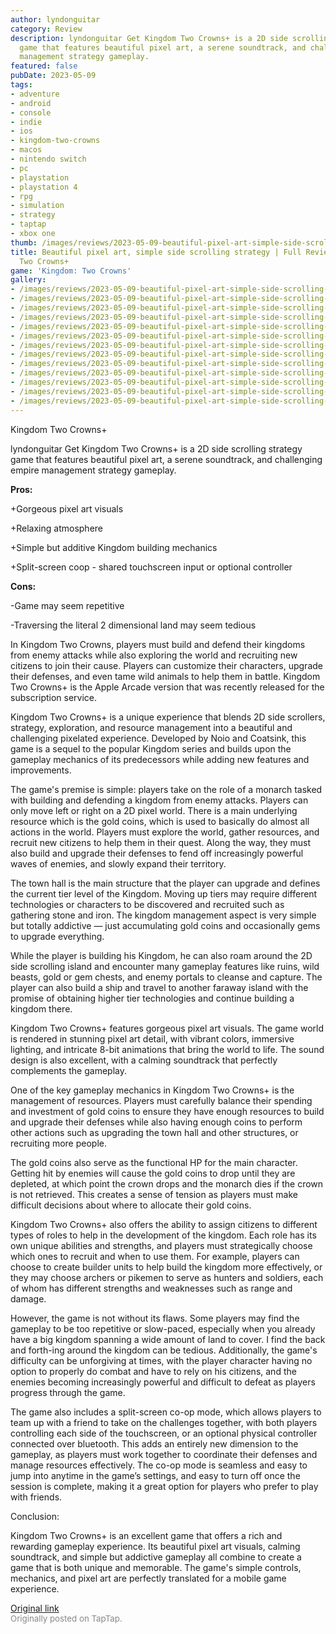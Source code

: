 ```yaml
---
author: lyndonguitar
category: Review
description: lyndonguitar Get Kingdom Two Crowns+ is a 2D side scrolling strategy
  game that features beautiful pixel art, a serene soundtrack, and challenging empire
  management strategy gameplay.
featured: false
pubDate: 2023-05-09
tags:
- adventure
- android
- console
- indie
- ios
- kingdom-two-crowns
- macos
- nintendo switch
- pc
- playstation
- playstation 4
- rpg
- simulation
- strategy
- taptap
- xbox one
thumb: /images/reviews/2023-05-09-beautiful-pixel-art-simple-side-scrolling-strategy--full-review---kingdom-two-crowns-0.avif
title: Beautiful pixel art, simple side scrolling strategy | Full Review - Kingdom
  Two Crowns+
game: 'Kingdom: Two Crowns'
gallery:
- /images/reviews/2023-05-09-beautiful-pixel-art-simple-side-scrolling-strategy--full-review---kingdom-two-crowns-0.avif
- /images/reviews/2023-05-09-beautiful-pixel-art-simple-side-scrolling-strategy--full-review---kingdom-two-crowns-1.avif
- /images/reviews/2023-05-09-beautiful-pixel-art-simple-side-scrolling-strategy--full-review---kingdom-two-crowns-2.avif
- /images/reviews/2023-05-09-beautiful-pixel-art-simple-side-scrolling-strategy--full-review---kingdom-two-crowns-3.avif
- /images/reviews/2023-05-09-beautiful-pixel-art-simple-side-scrolling-strategy--full-review---kingdom-two-crowns-4.avif
- /images/reviews/2023-05-09-beautiful-pixel-art-simple-side-scrolling-strategy--full-review---kingdom-two-crowns-5.avif
- /images/reviews/2023-05-09-beautiful-pixel-art-simple-side-scrolling-strategy--full-review---kingdom-two-crowns-6.avif
- /images/reviews/2023-05-09-beautiful-pixel-art-simple-side-scrolling-strategy--full-review---kingdom-two-crowns-7.avif
- /images/reviews/2023-05-09-beautiful-pixel-art-simple-side-scrolling-strategy--full-review---kingdom-two-crowns-8.avif
- /images/reviews/2023-05-09-beautiful-pixel-art-simple-side-scrolling-strategy--full-review---kingdom-two-crowns-9.avif
- /images/reviews/2023-05-09-beautiful-pixel-art-simple-side-scrolling-strategy--full-review---kingdom-two-crowns-10.avif
- /images/reviews/2023-05-09-beautiful-pixel-art-simple-side-scrolling-strategy--full-review---kingdom-two-crowns-11.avif
- /images/reviews/2023-05-09-beautiful-pixel-art-simple-side-scrolling-strategy--full-review---kingdom-two-crowns-12.avif
---
```

Kingdom Two Crowns+

lyndonguitar
Get
Kingdom Two Crowns+ is a 2D side scrolling strategy game that features beautiful pixel art, a serene soundtrack, and challenging empire management strategy gameplay.


**Pros:**


+Gorgeous pixel art visuals

+Relaxing atmosphere

+Simple but additive Kingdom building mechanics

+Split-screen coop - shared touchscreen input or optional controller


**Cons:**


-Game may seem repetitive

-Traversing the literal 2 dimensional land may seem tedious

In Kingdom Two Crowns, players must build and defend their kingdoms from enemy attacks while also exploring the world and recruiting new citizens to join their cause. Players can customize their characters, upgrade their defenses, and even tame wild animals to help them in battle. Kingdom Two Crowns+ is the Apple Arcade version that was recently released for the subscription service.

Kingdom Two Crowns+ is a unique experience that blends 2D side scrollers, strategy, exploration, and resource management into a beautiful and challenging pixelated experience. Developed by Noio and Coatsink, this game is a sequel to the popular Kingdom series and builds upon the gameplay mechanics of its predecessors while adding new features and improvements.

The game's premise is simple: players take on the role of a monarch tasked with building and defending a kingdom from enemy attacks. Players can only move left or right on a 2D pixel world. There is a main underlying resource which is the gold coins, which is used to basically do almost all actions in the world. Players must explore the world, gather resources, and recruit new citizens to help them in their quest. Along the way, they must also build and upgrade their defenses to fend off increasingly powerful waves of enemies, and slowly expand their territory.

The town hall is the main structure that the player can upgrade and defines the current tier level of the Kingdom. Moving up tiers may require different technologies or characters to be discovered and recruited such as gathering stone and iron. The kingdom management aspect is very simple but totally addictive — just accumulating gold coins and occasionally gems to upgrade everything.

While the player is building his Kingdom, he can also roam around the 2D side scrolling island and encounter many gameplay features like ruins, wild beasts, gold or gem chests, and enemy portals to cleanse and capture. The player can also build a ship and travel to another faraway island with the promise of obtaining higher tier technologies and continue building a kingdom there.

Kingdom Two Crowns+ features gorgeous pixel art visuals. The game world is rendered in stunning pixel art detail, with vibrant colors, immersive lighting, and intricate 8-bit animations that bring the world to life. The sound design is also excellent, with a calming soundtrack that perfectly complements the gameplay.

One of the key gameplay mechanics in Kingdom Two Crowns+ is the management of resources. Players must carefully balance their spending and investment of gold coins to ensure they have enough resources to build and upgrade their defenses while also having enough coins to perform other actions such as upgrading the town hall and other structures, or recruiting more people.

The gold coins also serve as the functional HP for the main character. Getting hit by enemies will cause the gold coins to drop until they are depleted, at which point the crown drops and the monarch dies if the crown is not retrieved. This creates a sense of tension as players must make difficult decisions about where to allocate their gold coins.

Kingdom Two Crowns+ also offers the ability to assign citizens to different types of roles to help in the development of the kingdom. Each role has its own unique abilities and strengths, and players must strategically choose which ones to recruit and when to use them. For example, players can choose to create builder units to help build the kingdom more effectively, or they may choose archers or pikemen to serve as hunters and soldiers, each of whom has different strengths and weaknesses such as range and damage.

However, the game is not without its flaws. Some players may find the gameplay to be too repetitive or slow-paced, especially when you already have a big kingdom spanning a wide amount of land to cover. I find the back and forth-ing around the kingdom can be tedious. Additionally, the game's difficulty can be unforgiving at times, with the player character having no option to properly do combat and have to rely on his citizens, and the enemies becoming increasingly powerful and difficult to defeat as players progress through the game.

The game also includes a split-screen co-op mode, which allows players to team up with a friend to take on the challenges together, with both players controlling each side of the touchscreen, or an optional physical controller connected over bluetooth. This adds an entirely new dimension to the gameplay, as players must work together to coordinate their defenses and manage resources effectively. The co-op mode is seamless and easy to jump into anytime in the game’s settings, and easy to turn off once the session is complete, making it a great option for players who prefer to play with friends.

Conclusion:

Kingdom Two Crowns+ is an excellent game that offers a rich and rewarding gameplay experience. Its beautiful pixel art visuals, calming soundtrack, and simple but addictive gameplay all combine to create a game that is both unique and memorable. The game's simple controls, mechanics, and pixel art are perfectly translated for a mobile game experience.

[Original link](https://www.taptap.io/post/5385048)<br><span style="font-size: 0.95em; color: #888;">Originally posted on TapTap.</span>